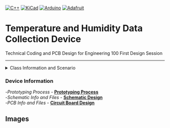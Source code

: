 [![C++](https://img.shields.io/badge/Language-C++-brightgreen?logo=cplusplus)](https://www.w3schools.com/cpp/default.asp)
[![KiCad](https://img.shields.io/badge/Program-KiCad-blue?logo=kicad)](https://www.w3schools.com/cpp/default.asp)
[![Arduino](https://img.shields.io/badge/Platform-Arduino-96D9D9?logo=arduino)](https://www.w3schools.com/cpp/default.asp)
[![Adafruit](https://img.shields.io/badge/Hardware-Adafruit-darkgray?logo=adafruit)](https://www.w3schools.com/cpp/default.asp)
# Temperature and Humidity Data Collection Device
Technical Coding and PCB Design for Engineering 100 First Design Session  

------------------------------------------------------------------

<details>
<summary> Class Information and Scenario</summary>

## About the Class 

[**Engineering 100**](https://coursecatalog.bucknell.edu/search/?P=ENGR%20100)  

> Introduction to the study and practice of engineering through authentic design projects centered around a common theme. Project-based course focuses on the engineering design process, teamwork fundamentals, engineering ethics, and the development of both technical and professional skills. Permission of instructor required for non-first-year students.  

**COURSE GOALS**

 - *Develop* creative solutions for problems facing our world by applying engineering design principles, math and science, and data analysis in a sustainable manner. 
 + *Construct* an effective prototype or model utilizing appropriate technology and tools.
 * *Demonstrate* improved proficiency with “power skills” such as communication, teamwork, information literacy, and professional development.
 - *Employ* the NSPE code of ethics to examine ethical case studies and extrapolate principles for other situations.
------------------------------------------------------------------


## **Scenario**  

Energy use on campus might be significantly reduced if a means of remaining comfortable in hot
weather could be developed that would not require the use of refrigeration systems to cool large indoor
spaces. Cooing people might be more environmentally effective than cooling buildings (esp when the
buildings are below capacity). In this session, students will be challenged to design personal cooling
technologies that could reduce or eliminate the need for air conditioning on campus. The challenges on
campus are part of a more global issue that we hope to address as well.  

</details>

### Device Information 

-*Prototyping Process* - [**Prototyping Process**](files/prototyping/prototypinginfo.md)    
-*Schematic Info and Files* - [**Schematic Design**](files/schematic/schematicinfo.md)          
-*PCB Info and Files* - [**Circuit Board Design**](files/pcb/pcbinfo.md)                

## Images
